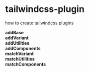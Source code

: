 # tailwindcss-plugin
how to create tailwindcss plugins

**addBase**\
**addVariant**\
**addUtilities**\
**addComponents**\
**matchVariant**\
**matchUtilities**\
**matchComponents**
